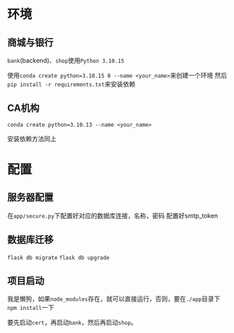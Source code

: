 # 环境

## 商城与银行
`bank`(backend)、`shop`使用`Python 3.10.15`

使用`conda create python=3.10.15 0 --name <your_name>`来创建一个环境
然后`pip install -r requirements.txt`来安装依赖

## CA机构

`conda create python=3.10.13 --name <your_name>`

安装依赖方法同上

# 配置

## 服务器配置

在`app/secure.py`下配置好对应的数据库连接，名称，密码
配置好smtp_token

## 数据库迁移


`flask db migrate`
`flask db upgrade`

## 项目启动

我是懒狗，如果`node_modules`存在，就可以直接运行，否则，要在`./app`目录下 `npm install`一下

要先启动`cert`，再启动`bank`，然后再启动`shop`。 


